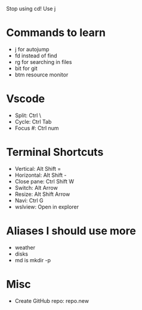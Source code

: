 Stop using cd! Use j

# Commands to learn
- j for autojump
- fd instead of find
- rg for searching in files
- bit for git
- btm resource monitor

# Vscode
- Split: Ctrl \
- Cycle: Ctrl Tab
- Focus #: Ctrl num

# Terminal Shortcuts
- Vertical: Alt Shift =
- Horizontal: Alt Shift -
- Close pane: Ctrl Shift W
- Switch: Alt Arrow
- Resize: Alt Shift Arrow
- Navi: Ctrl G
- wslview: Open in explorer

# Aliases I should use more
- weather
- disks
- md is mkdir -p

# Misc
- Create GitHub repo: repo.new

